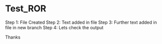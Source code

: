 # Test_ROR

Step 1: File Created
Step 2: Text added in file
Step 3: Further text added in file in new branch
Step 4: Lets check the output




Thanks 
